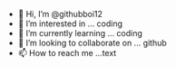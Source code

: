 - 👋 Hi, I’m @githubboi12
- 👀 I’m interested in ... coding
- 🌱 I’m currently learning ... coding
- 💞️ I’m looking to collaborate on ... github
- 📫 How to reach me ...text

<!---
githubboi12/githubboi12 is a ✨ special ✨ repository because its `README.md` (this file) appears on your GitHub profile.
You can click the Preview link to take a look at your changes.
--->
